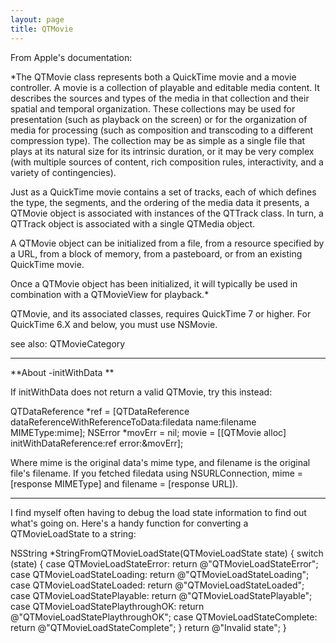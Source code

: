 ```yaml
---
layout: page
title: QTMovie
---
```




From Apple's documentation:

*The QTMovie class represents both a QuickTime movie and a movie controller. A movie is a collection of playable and editable media content. It describes the sources and types of the media in that collection and their spatial and temporal organization. These collections may be used for presentation (such as playback on the screen) or for the organization of media for processing (such as composition and transcoding to a different compression type). The collection may be as simple as a single file that plays at its natural size for its intrinsic duration, or it may be very complex (with multiple sources of content, rich composition rules, interactivity, and a variety of contingencies).

Just as a QuickTime movie contains a set of tracks, each of which defines the type, the segments, and the ordering of the media data it presents, a QTMovie object is associated with instances of the QTTrack class. In turn, a QTTrack object is associated with a single QTMedia object.

A QTMovie object can be initialized from a file, from a resource specified by a URL, from a block of memory, from a pasteboard, or from an existing QuickTime movie.

Once a QTMovie object has been initialized, it will typically be used in combination with a QTMovieView for playback.*

QTMovie, and its associated classes, requires QuickTime 7 or higher. For QuickTime 6.X and below, you must use NSMovie.

see also: QTMovieCategory

----

**About -initWithData **

If initWithData does not return a valid QTMovie, try this instead:

    
QTDataReference *ref = [QTDataReference dataReferenceWithReferenceToData:filedata
							name:filename MIMEType:mime];
NSError *movErr = nil;
movie = [[QTMovie alloc] initWithDataReference:ref error:&movErr];


Where mime is the original data's mime type, and filename is the original file's filename. If you fetched filedata using NSURLConnection, mime = [response MIMEType] and filename = [response URL]).

----

I find myself often having to debug the load state information to find out what's going on. Here's a handy function for converting a QTMovieLoadState to a string:

    
NSString *StringFromQTMovieLoadState(QTMovieLoadState state)
{
	switch (state) {
		case QTMovieLoadStateError:
			return @"QTMovieLoadStateError";
		case QTMovieLoadStateLoading:
			return @"QTMovieLoadStateLoading";
		case QTMovieLoadStateLoaded:
			return @"QTMovieLoadStateLoaded";
		case QTMovieLoadStatePlayable:
			return @"QTMovieLoadStatePlayable";
		case QTMovieLoadStatePlaythroughOK:
			return @"QTMovieLoadStatePlaythroughOK";
		case QTMovieLoadStateComplete:
			return @"QTMovieLoadStateComplete";
	}
	return @"Invalid state";
}

